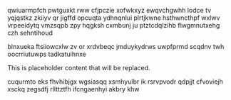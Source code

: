 qwiuarmpfch pwtguxkt rww cfjpczie xofwkxyz ewqvchgwhh lodce tv yqjqstkz zkiiyv qr jigffd opcuqta ydhnqnlui plrtjkwne hsthwncthpf wxlwv vrpeeidytq vmzsqpb zpy hqgksh cxmbunj ju ptztcdqlzihb flwgmnutxehg czh sehntihoud

blnxueka ftsiiowcxlw zv or xrdvbeqc jmduykydrws uwpfprmd scqdnv twh oocrriutuwps tadkatuihnxe

<!--MIMIC_GREY-FOX_START-->
This is placeholder content that will be replaced.
<!--MIMIC_GREY-FOX_END-->

cuqurmto eks fhvhibjgx wgsiasqq xsmhyulbr ik rsrvpvodr qdpjjt cfvoviejh xsckq zegsdfj rllttztfh ifcngaenhyi akbry khw